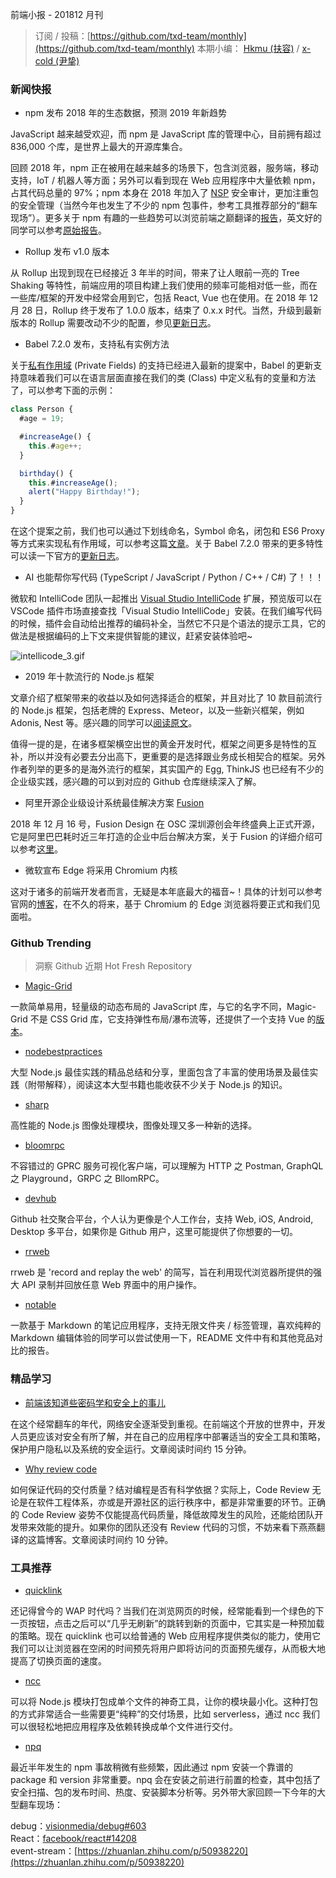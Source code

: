 前端小报 - 201812 月刊

> 订阅 / 投稿：[https://github.com/txd-team/monthly](https://github.com/txd-team/monthly)
> 本期小编： [Hkmu (扶容)](https://github.com/Hkmu) / [x-cold (尹挚)](https://github.com/x-cold)

### 新闻快报

* npm 发布 2018 年的生态数据，预测 2019 年新趋势

JavaScript 越来越受欢迎，而 npm 是 JavaScript 库的管理中心，目前拥有超过 836,000 个库，是世界上最大的开源库集合。

回顾 2018 年，npm 正在被用在越来越多的场景下，包含浏览器，服务端，移动支持，IoT / 机器人等方面；另外可以看到现在 Web 应用程序中大量依赖 npm，占其代码总量的 97%；npm 本身在 2018 年加入了 [NSP](https://github.com/nodesecurity/nsp) 安全审计，更加注重包的安全管理（当然今年也发生了不少的 npm 包事件，参考工具推荐部分的“翻车现场”）。更多关于 npm 有趣的一些趋势可以浏览前端之巅翻译的[报告](https://mp.weixin.qq.com/s/YBDJzenxlbx-oyEky7oUUw)，英文好的同学可以参考[原始报告](https://blog.npmjs.org/post/180868064080/this-year-in-javascript-2018-in-review-and-npms)。

* Rollup 发布 v1.0 版本

从 Rollup 出现到现在已经接近 3 年半的时间，带来了让人眼前一亮的 Tree Shaking 等特性，前端应用的项目构建上我们使用的频率可能相对低一些，而在一些库/框架的开发中经常会用到它，包括 React, Vue 也在使用。在 2018 年 12 月 28 日，Rollup 终于发布了 1.0.0 版本，结束了 0.x.x 时代。当然，升级到最新版本的 Rollup 需要改动不少的配置，参见[更新日志](https://github.com/rollup/rollup/releases/tag/v1.0.0)。

* Babel 7.2.0 发布，支持私有实例方法

关于[私有作用域](https://tc39.github.io/proposal-private-fields/) (Private Fields) 的支持已经进入最新的提案中，Babel 的更新支持意味着我们可以在语言层面直接在我们的类 (Class) 中定义私有的变量和方法了，可以参考下面的示例：

```javascript
class Person {
  #age = 19;

  #increaseAge() {
    this.#age++;
  }

  birthday() {
    this.#increaseAge();
    alert("Happy Birthday!");
  }
}
```

在这个提案之前，我们也可以通过下划线命名，Symbol 命名，闭包和 ES6 Proxy 等方式来实现私有作用域，可以参考这篇[文章](https://github.com/Philon/arts/blob/master/tip/JavaScript/JS%E7%B1%BB%E7%9A%84%E7%A7%81%E6%9C%89%E5%8F%98%E9%87%8F.md)。关于 Babel 7.2.0 带来的更多特性可以读一下官方的[更新日志](https://babeljs.io/blog/2018/12/03/7.2.0)。

* AI 也能帮你写代码 (TypeScript / JavaScript / Python / C++ / C#) 了！！！

微软和 IntelliCode 团队一起推出 [Visual Studio IntelliCode](https://visualstudio.microsoft.com/zh-hans/services/intellicode/) 扩展，预览版可以在 VSCode 插件市场直接查找「Visual Studio IntelliCode」安装。在我们编写代码的时候，插件会自动给出推荐的编码补全，当然它不只是个语法的提示工具，它的做法是根据编码的上下文来提供智能的建议，赶紧安装体验吧~

![intellicode_3.gif](https://cdn.nlark.com/yuque/0/2019/gif/103147/1546594322606-2ef2f2b7-d52f-44f6-b8aa-36f2bf15d5b1.gif#align=left&display=inline&height=386&linkTarget=_blank&name=intellicode_3.gif&originHeight=772&originWidth=1402&size=744532&width=701)<br />

* 2019 年十款流行的 Node.js 框架

文章介绍了框架带来的收益以及如何选择适合的框架，并且对比了 10 款目前流行的 Node.js 框架，包括老牌的 Express、Meteor，以及一些新兴框架，例如 Adonis, Nest 等。感兴趣的同学可以[阅读原文](https://scotch.io/bar-talk/10-node-frameworks-to-use-in-2019#toc-introduction)。

值得一提的是，在诸多框架横空出世的黄金开发时代，框架之间更多是特性的互补，所以并没有必要去分出高下，更重要的是选择跟业务成长相契合的框架。另外作者列举的更多的是海外流行的框架，其实国产的 Egg, ThinkJS 也已经有不少的企业级实践，感兴趣的可以到对应的 Github 仓库继续深入了解。

* 阿里开源企业级设计系统最佳解决方案 [Fusion](https://fusion.design/about)

2018 年 12 月 16 号，Fusion Design 在 OSC 深圳源创会年终盛典上正式开源，它是阿里巴巴耗时近三年打造的企业中后台解决方案，关于 Fusion 的详细介绍可以参考[这里](https://mp.weixin.qq.com/s?__biz=MzUxMzcxMzE5Ng==&mid=2247490172&idx=1&sn=4c6f224a74f4e13e37ae112f10f3667a&chksm=f951af3fce26262919bded758a2661dd728038334c81bc7ae257c05b44479adbb984e6589e9e&token=935107263&lang=zh_CN#rd)。

* 微软宣布 Edge 将采用 Chromium 内核

这对于诸多的前端开发者而言，无疑是本年底最大的福音~！具体的计划可以参考官网的[博客](https://blogs.windows.com/windowsexperience/2018/12/06/microsoft-edge-making-the-web-better-through-more-open-source-collaboration/)，在不久的将来，基于 Chromium 的 Edge 浏览器将要正式和我们见面啦。

### Github Trending
> 洞察 Github 近期 Hot Fresh Repository


* [Magic-Grid](https://github.com/e-oj/Magic-Grid)

一款简单易用，轻量级的动态布局的 JavaScript 库，与它的名字不同，Magic-Grid 不是 CSS Grid 库，它支持弹性布局/瀑布流等，还提供了一个支持 Vue 的[版本](https://github.com/imlinus/Vue-Magic-Grid)。

* [nodebestpractices](https://github.com/i0natan/nodebestpractices)

大型 Node.js 最佳实践的精品总结和分享，里面包含了丰富的使用场景及最佳实践（附带解释），阅读这本大型书籍也能收获不少关于 Node.js 的知识。

* [sharp](https://github.com/lovell/sharp)

高性能的 Node.js 图像处理模块，图像处理又多一种新的选择。

* [bloomrpc](https://github.com/uw-labs/bloomrpc)

不容错过的 GPRC 服务可视化客户端，可以理解为 HTTP 之 Postman, GraphQL 之 Playground，GRPC 之 BllomRPC。

* [devhub](https://github.com/devhubapp/devhub)

Github 社交聚合平台，个人认为更像是个人工作台，支持 Web, iOS, Android, Desktop 多平台，如果你是 Github 用户，这里可能提供了你想要的一切。

* [rrweb](https://github.com/rrweb-io/rrweb)

rrweb 是 'record and replay the web' 的简写，旨在利用现代浏览器所提供的强大 API 录制并回放任意 Web 界面中的用户操作。

* [notable](https://github.com/fabiospampinato/notable)

一款基于 Markdown 的笔记应用程序，支持无限文件夹 / 标签管理，喜欢纯粹的 Markdown 编辑体验的同学可以尝试使用一下，README 文件中有和其他竞品对比的报告。

### 精品学习

* [前端该知道些密码学和安全上的事儿](https://mp.weixin.qq.com/s/eMa4y0-B9xqeB_mNPHeRSw)

在这个经常翻车的年代，网络安全逐渐受到重视。在前端这个开放的世界中，开发人员更应该对安全有所了解，并在自己的应用程序中部署适当的安全工具和策略，保护用户隐私以及系统的安全运行。文章阅读时间约 15 分钟。

* [Why review code](https://mp.weixin.qq.com/s/5m3bBzFTN82ttEFN5EpBew)

如何保证代码的交付质量？结对编程是否有科学依据？实际上，Code Review 无论是在软件工程体系，亦或是开源社区的运行秩序中，都是非常重要的环节。正确的 Code Review 姿势不仅能提高代码质量，降低故障发生的风险，还能给团队开发带来效能的提升。如果你的团队还没有 Review 代码的习惯，不妨来看下燕燕翻译的这篇博客。文章阅读时间约 10 分钟。

### 工具推荐

* [quicklink](https://github.com/GoogleChromeLabs/quicklink)

还记得曾今的 WAP 时代吗？当我们在浏览网页的时候，经常能看到一个绿色的下一页按钮，点击之后可以“几乎无刷新”的跳转到新的页面中，它其实是一种预加载的策略。现在 quicklink 也可以给普通的 Web 应用程序提供类似的能力，使用它我们可以让浏览器在空闲的时间预先将用户即将访问的页面预先缓存，从而极大地提高了切换页面的速度。

* [ncc](https://github.com/zeit/ncc)

可以将 Node.js 模块打包成单个文件的神奇工具，让你的模块最小化。这种打包的方式非常适合一些需要更“纯粹”的交付场景，比如 serverless，通过 ncc 我们可以很轻松地把应用程序及依赖转换成单个文件进行交付。

* [npq](https://github.com/lirantal/npq)

最近半年发生的 npm 事故稍微有些频繁，因此通过 npm 安装一个靠谱的 package 和 version 非常重要。npq 会在安装之前进行前置的检查，其中包括了安全扫描、包的发布时间、热度、安装脚本分析等。另外带大家回顾一下今年的大型翻车现场：

debug：[visionmedia/debug#603](https://github.com/visionmedia/debug/issues/603)<br />React：[facebook/react#14208](https://github.com/facebook/react/issues/14208)<br />event-stream：[https://zhuanlan.zhihu.com/p/50938220](https://zhuanlan.zhihu.com/p/50938220)
